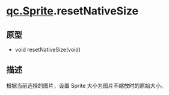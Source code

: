 # [qc.Sprite](CSprite.md).resetNativeSize

## 原型
* void resetNativeSize(void)

## 描述
根据当前选择的图片，设置 Sprite 大小为图片不缩放时的原始大小。

